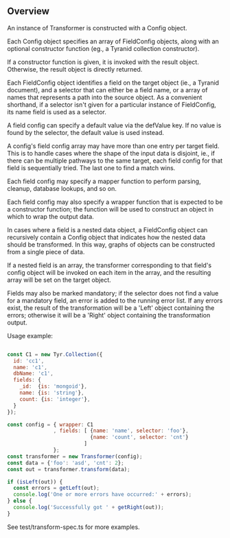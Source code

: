 

Overview
-----

An instance of Transformer is constructed with a Config object.

Each Config object specifies an array of FieldConfig objects, along
with an optional constructor function (eg., a Tyranid
collection constructor).

If a constructor function is given, it is invoked with the result
object.
Otherwise, the result object is directly returned.

Each FieldConfig object identifies a field on the target object
(ie., a Tyranid document), and a selector that can either be a field
name, or a array of names that represents a path into the source
object.
As a convenient shorthand, if a selector isn't given for a particular
instance of FieldConfig, its name field is used as a selector.

A field config can specify a default value via the defValue key.
If no value is found by the selector, the default value is used
instead.

A config's field config array may have more than one entry per target
field. This is to handle cases where the shape of the input data is
disjoint, ie., if there can be multiple pathways to the same target,
each field config for that field is sequentially tried. The last one
to find a match wins.

Each field config may specify a mapper function to
perform parsing, cleanup, database lookups, and so on.

Each field config may also specify a wrapper function
that is expected to be a constructor function; the function will
be used to construct an object in which to wrap the output data.

In cases where a field is a nested data object, a FieldConfig object can
recursively contain a Config object that indicates how the nested data
should be transformed.
In this way, graphs of objects can be constructed from a single piece of data.

If a nested field is an array, the transformer corresponding to that
field's config object will be invoked on each item in the array, and
the resulting array will be set on the target object.

Fields may also be marked mandatory; if the selector does not find a value
for a mandatory field, an error is added to the running error list.
If any errors exist, the result of the transformation will be a 'Left'
object containing the errors; otherwise it will be a 'Right' object
containing the transformation output.

Usage example:

``` javascript

const C1 = new Tyr.Collection({
  id: 'cc1',
  name: 'c1',
  dbName: 'c1',
  fields: {
    _id:  {is: 'mongoid'},
    name: {is: 'string'},
    count: {is: 'integer'},
  }
});

const config = { wrapper: C1
               , fields: [ {name: 'name', selector: 'foo'},
                           {name: 'count', selector: 'cnt'}
                         ]
               };
const transformer = new Transformer(config);
const data = {'foo': 'asd', 'cnt': 2};
const out = transformer.transform(data);

if (isLeft(out)) {
  const errors = getLeft(out);
  console.log('One or more errors have occurred:' + errors);
} else {
  console.log('Successfully got ' + getRight(out));
}

```

See test/transform-spec.ts for more examples.
